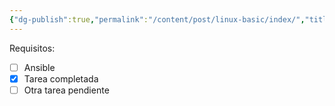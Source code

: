 ```yaml
---
{"dg-publish":true,"permalink":"/content/post/linux-basic/index/","title":"1. Linux Basics","tags":["Path","Aprendizaje"]}
---
```



Requisitos:
- [ ] Ansible
- [x] Tarea completada
- [ ] Otra tarea pendiente
